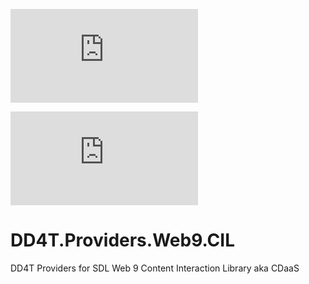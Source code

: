 [![AppVeyor](https://ci.appveyor.com/api/projects/status/github/dd4t/DD4T.Providers.SDLWeb8.CIL?branch=master&svg=true&passingText=master)](https://ci.appveyor.com/project/DD4T/dd4t-providers-sdlweb8-5-cil)

[![AppVeyor](https://ci.appveyor.com/api/projects/status/github/dd4t/DD4T.Providers.SDLWeb8.CIL?branch=develop&svg=true&passingText=develop)](https://ci.appveyor.com/project/DD4T/dd4t-providers-sdlweb8-5-cil)

# DD4T.Providers.Web9.CIL
DD4T Providers for SDL Web 9 Content Interaction Library aka CDaaS
